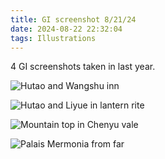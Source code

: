 ```yaml
---
title: GI screenshot 8/21/24
date: 2024-08-22 22:32:04
tags: Illustrations
---
```


4 GI screenshots taken in last year.

<!--more-->

![Hutao and Wangshu inn](20231018003839-17242515898431.png)

![Hutao and Liyue in lantern rite](20240226003449.png)

![Mountain top in Chenyu vale](20240201113715.png)

![Palais Mermonia from far](20231108004453.png)
